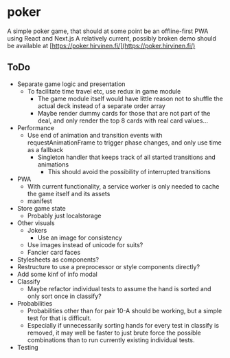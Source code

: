 # poker

A simple poker game, that should at some point be an offline-first PWA using React and Next.js
A relatively current, possibly broken demo should be available at [https://poker.hirvinen.fi/](https://poker.hirvinen.fi/)

## ToDo

* Separate game logic and presentation
  * To facilitate time travel etc, use redux in game module
    * The game module itself would have little reason not to shuffle the actual deck instead of a separate order array
    * Maybe render dummy cards for those that are not part of the deal, and only render the top 8 cards with real card values...
* Performance
  * Use end of animation and transition events with requestAnimationFrame to trigger phase changes, and only use time as a fallback
    * Singleton handler that keeps track of all started transitions and animations
      * This should avoid the possibility of interrupted transitions
* PWA
  * With current functionality, a service worker is only needed to cache the game itself and its assets
  * manifest
* Store game state
  * Probably just localstorage
* Other visuals
  * Jokers
    * Use an image for consistency
  * Use images instead of unicode for suits?
  * Fancier card faces
* Stylesheets as components?
* Restructure to use a preprocessor or style components directly?
* Add some kinf of info modal
* Classify
  * Maybe refactor individual tests to assume the hand is sorted and only sort once in classify?
* Probabilities
  * Probabilities other than for pair 10-A should be working, but a simple test for that is difficult.
  * Especially if unnecessarily sorting hands for every test in classify is removed, it may well be faster to just brute force the possible combinations than to run currently existing individual tests.
* Testing
